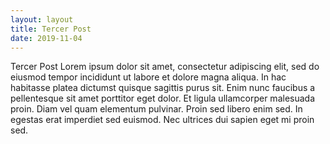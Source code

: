 ```yaml
---
layout: layout
title: Tercer Post
date: 2019-11-04
---
```


Tercer Post
Lorem ipsum dolor sit amet, consectetur adipiscing elit, sed do eiusmod tempor incididunt ut labore et dolore magna aliqua. 
In hac habitasse platea dictumst quisque sagittis purus sit. 
Enim nunc faucibus a pellentesque sit amet porttitor eget dolor. 
Et ligula ullamcorper malesuada proin. Diam vel quam elementum pulvinar. 
Proin sed libero enim sed. In egestas erat imperdiet sed euismod. 
Nec ultrices dui sapien eget mi proin sed.
